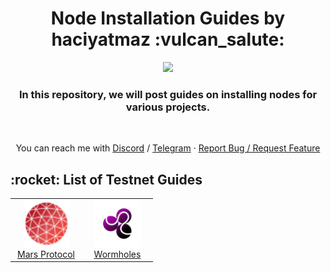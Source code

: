 <h1 align="center">Node Installation Guides by haciyatmaz :vulcan_salute:</h1>
<p align="center">
	<img height="200" height="auto" src="https://avatars.githubusercontent.com/u/35812219"></br>
<h3 align="center">In this repository, we will post guides on installing nodes for various projects.</h3></br>
	</p>

<p align="center">
You can reach me with <a href="https://discord.com/users/401788522765484043">Discord</a> / <a href="https://t.me/haciyatmaz">Telegram</a>  ·  <a href="https://github.com/hcytmz/Node-Installation-Guides/issues">Report Bug / Request Feature</a>   
	</p>


<h2 align="left" id="list-testnets"> :rocket: List of Testnet Guides</h2>
<table width='100%'>
  <tr>
    <td align="center" width="100">
      <a href="./Mars Protocol">
        <img src="./logos/mars.svg" width="75" height="75" alt="JavaScript" />
      </a>
      <br>
      <a href="./Mars Protocol"> Mars Protocol
      </a>
    </td>
    <td align="center" width="100">
      <a href="./Wormholes">
        <img src="./logos/wormholes.png" width="75" height="75" alt="JavaScript" />
      </a>
      <br>
      <a href="./Wormholes"> Wormholes
      </a>
    </td>
  </tr>
</table>
<br>
